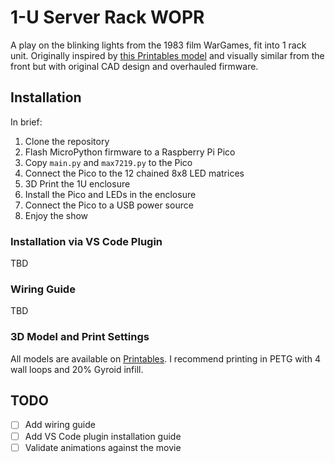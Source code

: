 # 1-U Server Rack WOPR

A play on the blinking lights from the 1983 film WarGames, fit into 1 rack unit. Originally inspired by [this Printables model](original-wopr) and visually similar from the front but with original CAD design and overhauled firmware.

[original-wopr]: https://www.printables.com/model/1167457-1u-rack-mount-wopr-leds-enclosure

## Installation

In brief:

1. Clone the repository
2. Flash MicroPython firmware to a Raspberry Pi Pico
3. Copy `main.py` and `max7219.py` to the Pico
4. Connect the Pico to the 12 chained 8x8 LED matrices
5. 3D Print the 1U enclosure
6. Install the Pico and LEDs in the enclosure
7. Connect the Pico to a USB power source
8. Enjoy the show


### Installation via VS Code Plugin

TBD


### Wiring Guide

TBD


### 3D Model and Print Settings

All models are available on [Printables](https://www.printables.com/model/1231389-1u-wopr). I recommend printing in PETG with 4 wall loops and 20% Gyroid infill.


## TODO

- [ ] Add wiring guide
- [ ] Add VS Code plugin installation guide
- [ ] Validate animations against the movie
